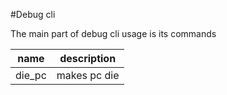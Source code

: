 #Debug cli

The main part of debug cli usage is its commands

name | description
-- | --
die_pc | makes pc die

